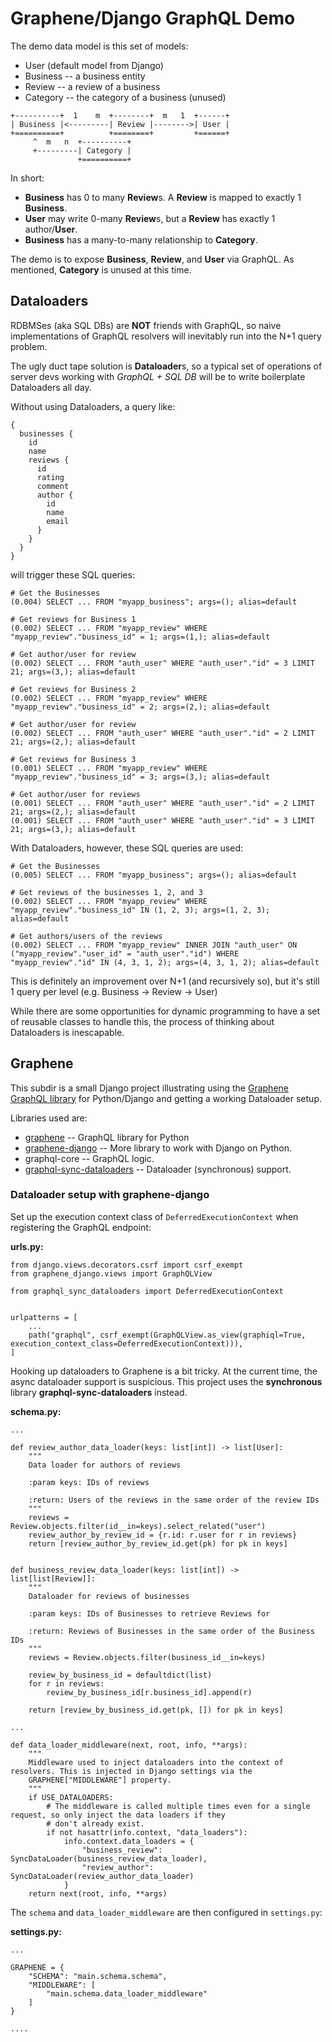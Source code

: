 # Graphene/Django GraphQL Demo #

The demo data model is this set of models:
- User (default model from Django)
- Business -- a business entity
- Review -- a review of a business
- Category -- the category of a business (unused)

```
+----------+  1    m  +--------+  m   1  +------+
| Business |<---------| Review |-------->| User |
+==========+          +========+         +======+
     ^  m   n  +----------+
     +---------| Category |
               +==========+
```

In short:
- **Business** has 0 to many **Review**s. A **Review** is mapped to exactly 1 **Business**.
- **User** may write 0-many **Review**s, but a **Review** has exactly 1 author/**User**.
- **Business** has a many-to-many relationship to **Category**.

The demo is to expose **Business**, **Review**, and **User** via GraphQL. As mentioned,
**Category** is unused at this time.

## Dataloaders ##

RDBMSes (aka SQL DBs) are **NOT** friends with GraphQL, so naive implementations of GraphQL
resolvers will inevitably run into the N+1 query problem.

The ugly duct tape solution is **Dataloader**s, so a typical set of operations of server devs working
with _GraphQL + SQL DB_ will be to write boilerplate Dataloaders all day.

Without using Dataloaders, a query like:
```
{
  businesses {
    id
    name
    reviews {
      id
      rating
      comment
      author {
        id
        name
        email
      }
    }
  }
}
```
will trigger these SQL queries:
```
# Get the Businesses
(0.004) SELECT ... FROM "myapp_business"; args=(); alias=default

# Get reviews for Business 1
(0.002) SELECT ... FROM "myapp_review" WHERE "myapp_review"."business_id" = 1; args=(1,); alias=default

# Get author/user for review
(0.002) SELECT ... FROM "auth_user" WHERE "auth_user"."id" = 3 LIMIT 21; args=(3,); alias=default

# Get reviews for Business 2
(0.002) SELECT ... FROM "myapp_review" WHERE "myapp_review"."business_id" = 2; args=(2,); alias=default

# Get author/user for review
(0.002) SELECT ... FROM "auth_user" WHERE "auth_user"."id" = 2 LIMIT 21; args=(2,); alias=default

# Get reviews for Business 3
(0.001) SELECT ... FROM "myapp_review" WHERE "myapp_review"."business_id" = 3; args=(3,); alias=default

# Get author/user for reviews
(0.001) SELECT ... FROM "auth_user" WHERE "auth_user"."id" = 2 LIMIT 21; args=(2,); alias=default
(0.001) SELECT ... FROM "auth_user" WHERE "auth_user"."id" = 3 LIMIT 21; args=(3,); alias=default
```

With Dataloaders, however, these SQL queries are used:
```
# Get the Businesses
(0.005) SELECT ... FROM "myapp_business"; args=(); alias=default

# Get reviews of the businesses 1, 2, and 3
(0.002) SELECT ... FROM "myapp_review" WHERE "myapp_review"."business_id" IN (1, 2, 3); args=(1, 2, 3); alias=default

# Get authors/users of the reviews
(0.002) SELECT ... FROM "myapp_review" INNER JOIN "auth_user" ON ("myapp_review"."user_id" = "auth_user"."id") WHERE "myapp_review"."id" IN (4, 3, 1, 2); args=(4, 3, 1, 2); alias=default
```

This is definitely an improvement over N+1 (and recursively so), but it's still 1 query per level (e.g. Business -> Review -> User)


While there are some opportunities for dynamic programming to have a set of reusable
classes to handle this, the process of thinking about Dataloaders is inescapable.

## Graphene ##

This subdir is a small Django project illustrating using the [Graphene GraphQL library](https://docs.graphene-python.org/projects/django/en/latest/) for Python/Django
and getting a working Dataloader setup.

Libraries used are:
- [graphene](https://docs.graphene-python.org/en/latest/quickstart/) -- GraphQL library for Python
- [graphene-django](https://docs.graphene-python.org/projects/django/en/latest/) -- More library to work with Django on Python.
- graphql-core -- GraphQL logic.
- [graphql-sync-dataloaders](https://ariadnegraphql.org/docs/dataloaders) -- Dataloader (synchronous) support.

### Dataloader setup with graphene-django ###

Set up the execution context class of `DeferredExecutionContext` when registering the GraphQL endpoint:

**urls.py:**
```
from django.views.decorators.csrf import csrf_exempt
from graphene_django.views import GraphQLView

from graphql_sync_dataloaders import DeferredExecutionContext


urlpatterns = [
    ...
    path("graphql", csrf_exempt(GraphQLView.as_view(graphiql=True, execution_context_class=DeferredExecutionContext))),
]
```

Hooking up dataloaders to Graphene is a bit tricky. At the current time, the async dataloader support is suspicious.
This project uses the **synchronous** library **graphql-sync-dataloaders** instead.

**schema.py:**
```
...

def review_author_data_loader(keys: list[int]) -> list[User]:
    """
    Data loader for authors of reviews

    :param keys: IDs of reviews

    :return: Users of the reviews in the same order of the review IDs
    """
    reviews = Review.objects.filter(id__in=keys).select_related("user")
    review_author_by_review_id = {r.id: r.user for r in reviews}
    return [review_author_by_review_id.get(pk) for pk in keys]


def business_review_data_loader(keys: list[int]) -> list[list[Review]]:
    """
    Dataloader for reviews of businesses

    :param keys: IDs of Businesses to retrieve Reviews for

    :return: Reviews of Businesses in the same order of the Business IDs
    """
    reviews = Review.objects.filter(business_id__in=keys)

    review_by_business_id = defaultdict(list)
    for r in reviews:
        review_by_business_id[r.business_id].append(r)

    return [review_by_business_id.get(pk, []) for pk in keys]

...

def data_loader_middleware(next, root, info, **args):
    """
    Middleware used to inject dataloaders into the context of resolvers. This is injected in Django settings via the
    GRAPHENE["MIDDLEWARE"] property.
    """
    if USE_DATALOADERS:
        # The middleware is called multiple times even for a single request, so only inject the data loaders if they
        # don't already exist.
        if not hasattr(info.context, "data_loaders"):
            info.context.data_loaders = {
                "business_review": SyncDataLoader(business_review_data_loader),
                "review_author": SyncDataLoader(review_author_data_loader)
            }
    return next(root, info, **args)

```

The `schema` and `data_loader_middleware` are then configured in `settings.py`:

**settings.py:**
```
...

GRAPHENE = {
    "SCHEMA": "main.schema.schema",
    "MIDDLEWARE": [
        "main.schema.data_loader_middleware"
    ]
}

....
```